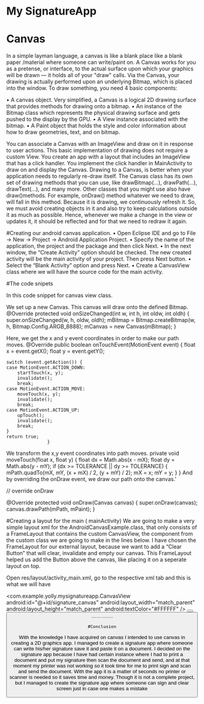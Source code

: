 #                                              My SignatureApp


   #                                             Canvas 


In a simple layman language, a canvas is like a blank place like a blank paper /material where someone can write/paint on.
 A Canvas works for you as a pretense, or interface, to the actual surface upon which your graphics will be drawn — it holds all of your "draw" calls. Via the Canvas, your drawing is actually performed upon an underlying Bitmap, which is placed into the window. To draw something, you need 4 basic components: 
 
•	A canvas object. Very simplified, a Canvas is a logical 2D drawing surface that provides methods for drawing onto a bitmap.
•	An instance of the Bitmap class which represents the physical drawing surface and gets pushed to the display by the GPU.
•	A View instance associated with the bitmap.
•	A Paint object that holds the style and color information about how to draw geometries, text, and on bitmap.

 
You can associate a Canvas with an ImageView and draw on it in response to user actions. This basic implementation of drawing does not require a custom View. You create an app with a layout that includes an ImageView that has a click handler. You implement the click handler in MainActivity to draw on and display the Canvas.
Drawing to a Canvas, is better when your application needs to regularly re-draw itself. The Canvas class has its own set of drawing methods that you can use, like drawBitmap(...), drawPath(...), drawText(...), and many more. Other classes that you might use also have draw()methods. 
 For example, onDraw() method whatever we need to draw, will fall in this method. Because it is drawing, we continuously refresh it. So, we must avoid creating objects in it and also try to keep calculations outside it as much as possible. Hence, whenever we make a change in the view or updates it, it should be reflected and for that we need to redraw it again. 

 

#Creating our android canvas application.
•	Open Eclipse IDE and go to File → New → Project → Android Application Project.
•	Specify the name of the application, the project and the package and then click Next.
•	In the next window, the “Create Activity” option should be checked. The new created activity will be the main activity of your 
        project. Then press Next button.
•	Select the “Blank Activity” option and press Next.
•	Create a CanvasView class where we will have the source code for the main activity.

#The code snipets

In this code snippet for canvas view class.

 We set up a new Canvas. This canvas will draw onto the defined Bitmap.
@Override
protected void onSizeChanged(int w, int h, int oldw, int oldh) {
	super.onSizeChanged(w, h, oldw, oldh);
	mBitmap = Bitmap.createBitmap(w, h, Bitmap.Config.ARGB_8888);
	mCanvas = new Canvas(mBitmap);
}

Here, we get the x and y event coordinates in order to make our path moves.
@Override
public boolean onTouchEvent(MotionEvent event) {
	float x = event.getX();
	float y = event.getY();

	switch (event.getAction()) {
	case MotionEvent.ACTION_DOWN:
		startTouch(x, y);
		invalidate();
		break;
	case MotionEvent.ACTION_MOVE:
		moveTouch(x, y);
		invalidate();
		break;
	case MotionEvent.ACTION_UP:
		upTouch();
		invalidate();
		break;
	}
	return true;
                   }
We transform the x,y event coordinates into path moves.
private void moveTouch(float x, float y) {
	float dx = Math.abs(x - mX);
	float dy = Math.abs(y - mY);
	if (dx >= TOLERANCE || dy >= TOLERANCE) {
		mPath.quadTo(mX, mY, (x + mX) / 2, (y + mY) / 2);
		mX = x;
		mY = y;
	}
                     }
And by overriding the onDraw event, we draw our path onto the canvas.'

// override onDraw

@Override
protected void onDraw(Canvas canvas) {
	super.onDraw(canvas);
	canvas.drawPath(mPath, mPaint);
} 

#Creating a layout for the main ( mainActivity)
We are going to make a very simple layout xml for the AndroidCanvasExample.class, that only consists of a FrameLayout that contains the custom CanvasView, the component from the custom class we are going to make in the lines below. I have chosen the FrameLayout for our external layout, because we want to add a “Clear Button” that will clear, invalidate and empty our canvas. This FrameLayout helped us add the Button above the canvas, like placing it on a seperate layout on top.

Open res/layout/activity_main.xml, go to the respective xml tab and this is what we will have

<FrameLayout xmlns:android="http://schemas.android.com/apk/res/android"
    xmlns:custom="http://schemas.android.com/apk/res-auto"
    xmlns:app="http://schemas.android.com/apk/res-auto"
    xmlns:tools="http://schemas.android.com/tools"
    android:layout_width="match_parent"
    android:layout_height="match_parent"
    android:background="#FFFFFF"
    android:orientation="vertical">
    <com.example.yolly.mysignatureapp.CanvasView
        android:id="@+id/signature_canvas"
        android:layout_width="match_parent"
        android:layout_height="match_parent"
        android:textColor="#FFFFFF" />
   <Button
    android:id="@+id/button"
    android:layout_width="wrap_content"
    android:layout_height="wrap_content"
    android:layout_alignParentStart="true"
    android:layout_alignParentTop="true"
    android:onClick="newFile"
    android:text="New"
    android:visibility="visible"
    tools:text="New" />
   <Button
        android:id="@+id/button1"
        android:layout_width="wrap_content"
        android:layout_height="wrap_content"
        android:layout_gravity="bottom|left"
        android:onClick="clearCanvas"
        android:text="Clear Canvas" />
………….
</FrameLayout>                                                 
    
    #Conclusion

With the knowledge I have acquired on canvas I intended to use canvas in creating a 2D graphics app. I managed to create a signature app where someone can write his/her signature save it and paste it on a document. I decided on the signature app because I have had certain instance where I had to print a document and put my signature then scan the document and send, and at that moment my printer was not working so it took time for me to print sign and scan and send the document. With the app it is a matter of seconds no printer or scanner is needed so it saves time and money. 
Though it is not a complete project, but I managed to create the signature app where someone can sign and clear screen just in case one makes a mistake




    

